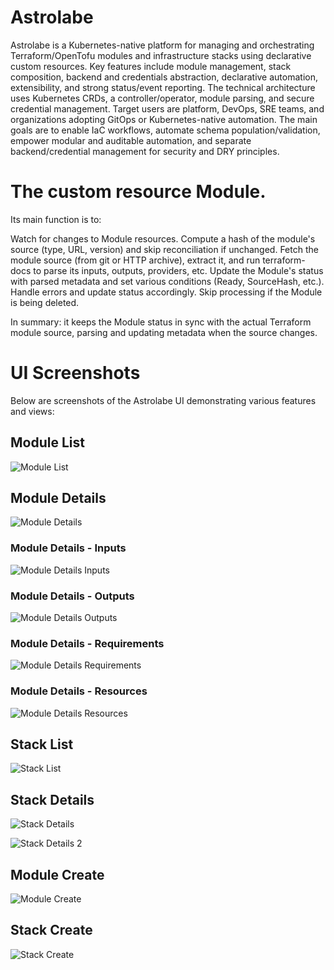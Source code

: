 # Astrolabe
Astrolabe is a Kubernetes-native platform for managing and orchestrating Terraform/OpenTofu modules and infrastructure stacks using declarative custom resources.
Key features include module management, stack composition, backend and credentials abstraction, declarative automation, extensibility, and strong status/event reporting.
The technical architecture uses Kubernetes CRDs, a controller/operator, module parsing, and secure credential management.
Target users are platform, DevOps, SRE teams, and organizations adopting GitOps or Kubernetes-native automation.
The main goals are to enable IaC workflows, automate schema population/validation, empower modular and auditable automation, and separate backend/credential management for security and DRY principles.

# The custom resource Module.

Its main function is to:

Watch for changes to Module resources.
Compute a hash of the module's source (type, URL, version) and skip reconciliation if unchanged.
Fetch the module source (from git or HTTP archive), extract it, and run terraform-docs to parse its inputs, outputs, providers, etc.
Update the Module's status with parsed metadata and set various conditions (Ready, SourceHash, etc.).
Handle errors and update status accordingly.
Skip processing if the Module is being deleted.

In summary: it keeps the Module status in sync with the actual Terraform module source, parsing and updating metadata when the source changes.

# UI Screenshots

Below are screenshots of the Astrolabe UI demonstrating various features and views:

## Module List
![Module List](images/module-list.png)

## Module Details
![Module Details](images/module-details.png)

### Module Details - Inputs
![Module Details Inputs](images/modle-details-inputs.png)

### Module Details - Outputs
![Module Details Outputs](images/modle-details-outputs.png)

### Module Details - Requirements
![Module Details Requirements](images/modle-details-requirements.png)

### Module Details - Resources
![Module Details Resources](images/modle-details-resources.png)

## Stack List
![Stack List](images/stack-list.png)

## Stack Details
![Stack Details](images/stack-details.png)

![Stack Details 2](images/stack-details2.png)

## Module Create
![Module Create](images/create-module.png)

## Stack Create
![Stack Create](images/create-stack.png)

